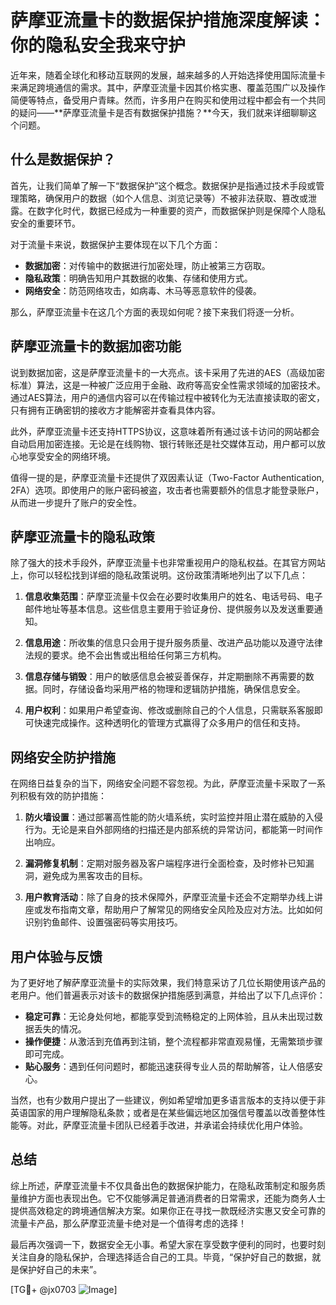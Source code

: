 # 萨摩亚流量卡的数据保护措施深度解读：你的隐私安全我来守护

近年来，随着全球化和移动互联网的发展，越来越多的人开始选择使用国际流量卡来满足跨境通信的需求。其中，萨摩亚流量卡因其价格实惠、覆盖范围广以及操作简便等特点，备受用户青睐。然而，许多用户在购买和使用过程中都会有一个共同的疑问——**萨摩亚流量卡是否有数据保护措施？**今天，我们就来详细聊聊这个问题。

## 什么是数据保护？

首先，让我们简单了解一下“数据保护”这个概念。数据保护是指通过技术手段或管理策略，确保用户的数据（如个人信息、浏览记录等）不被非法获取、篡改或泄露。在数字化时代，数据已经成为一种重要的资产，而数据保护则是保障个人隐私安全的重要环节。

对于流量卡来说，数据保护主要体现在以下几个方面：
- **数据加密**：对传输中的数据进行加密处理，防止被第三方窃取。
- **隐私政策**：明确告知用户其数据的收集、存储和使用方式。
- **网络安全**：防范网络攻击，如病毒、木马等恶意软件的侵袭。

那么，萨摩亚流量卡在这几个方面的表现如何呢？接下来我们将逐一分析。

## 萨摩亚流量卡的数据加密功能

说到数据加密，这是萨摩亚流量卡的一大亮点。该卡采用了先进的AES（高级加密标准）算法，这是一种被广泛应用于金融、政府等高安全性需求领域的加密技术。通过AES算法，用户的通信内容可以在传输过程中被转化为无法直接读取的密文，只有拥有正确密钥的接收方才能解密并查看具体内容。

此外，萨摩亚流量卡还支持HTTPS协议，这意味着所有通过该卡访问的网站都会自动启用加密连接。无论是在线购物、银行转账还是社交媒体互动，用户都可以放心地享受安全的网络环境。

值得一提的是，萨摩亚流量卡还提供了双因素认证（Two-Factor Authentication, 2FA）选项。即使用户的账户密码被盗，攻击者也需要额外的信息才能登录账户，从而进一步提升了账户的安全性。

## 萨摩亚流量卡的隐私政策

除了强大的技术手段外，萨摩亚流量卡也非常重视用户的隐私权益。在其官方网站上，你可以轻松找到详细的隐私政策说明。这份政策清晰地列出了以下几点：

1. **信息收集范围**：萨摩亚流量卡仅会在必要时收集用户的姓名、电话号码、电子邮件地址等基本信息。这些信息主要用于验证身份、提供服务以及发送重要通知。

2. **信息用途**：所收集的信息只会用于提升服务质量、改进产品功能以及遵守法律法规的要求。绝不会出售或出租给任何第三方机构。

3. **信息存储与销毁**：用户的敏感信息会被妥善保存，并定期删除不再需要的数据。同时，存储设备均采用严格的物理和逻辑防护措施，确保信息安全。

4. **用户权利**：如果用户希望查询、修改或删除自己的个人信息，只需联系客服即可快速完成操作。这种透明化的管理方式赢得了众多用户的信任和支持。

## 网络安全防护措施

在网络日益复杂的当下，网络安全问题不容忽视。为此，萨摩亚流量卡采取了一系列积极有效的防护措施：

1. **防火墙设置**：通过部署高性能的防火墙系统，实时监控并阻止潜在威胁的入侵行为。无论是来自外部网络的扫描还是内部系统的异常访问，都能第一时间作出响应。

2. **漏洞修复机制**：定期对服务器及客户端程序进行全面检查，及时修补已知漏洞，避免成为黑客攻击的目标。

3. **用户教育活动**：除了自身的技术保障外，萨摩亚流量卡还会不定期举办线上讲座或发布指南文章，帮助用户了解常见的网络安全风险及应对方法。比如如何识别钓鱼邮件、设置强密码等实用技巧。

## 用户体验与反馈

为了更好地了解萨摩亚流量卡的实际效果，我们特意采访了几位长期使用该产品的老用户。他们普遍表示对该卡的数据保护措施感到满意，并给出了以下几点评价：

- **稳定可靠**：无论身处何地，都能享受到流畅稳定的上网体验，且从未出现过数据丢失的情况。
- **操作便捷**：从激活到充值再到注销，整个流程都非常直观易懂，无需繁琐步骤即可完成。
- **贴心服务**：遇到任何问题时，都能迅速获得专业人员的帮助解答，让人倍感安心。

当然，也有少数用户提出了一些建议，例如希望增加更多语言版本的支持以便于非英语国家的用户理解隐私条款；或者是在某些偏远地区加强信号覆盖以改善整体性能等。对此，萨摩亚流量卡团队已经着手改进，并承诺会持续优化用户体验。

## 总结

综上所述，萨摩亚流量卡不仅具备出色的数据保护能力，在隐私政策制定和服务质量维护方面也表现出色。它不仅能够满足普通消费者的日常需求，还能为商务人士提供高效稳定的跨境通信解决方案。如果你正在寻找一款既经济实惠又安全可靠的流量卡产品，那么萨摩亚流量卡绝对是一个值得考虑的选择！

最后再次强调一下，数据安全无小事。希望大家在享受数字便利的同时，也要时刻关注自身的隐私保护，合理选择适合自己的工具。毕竟，“保护好自己的数据，就是保护好自己的未来”。

[TG💪+ @jx0703 ![Image](https://github.com/user-attachments/assets/dbca1d08-cadb-493c-b0ec-ad6f7a83f270)]